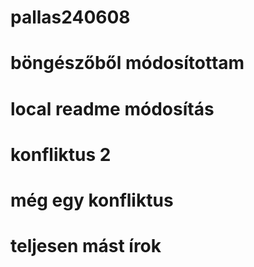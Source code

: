 # pallas240608
# böngészőből módosítottam
# local readme módosítás
# konfliktus 2
# még egy konfliktus
# teljesen mást írok